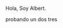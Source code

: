 Hola, Soy Albert.

probando un dos tres

<!---
Profe-Web/Profe-Web is a ✨ special ✨ repository because its `README.md` (this file) appears on your GitHub profile.
You can click the Preview link to take a look at your changes.
--->
